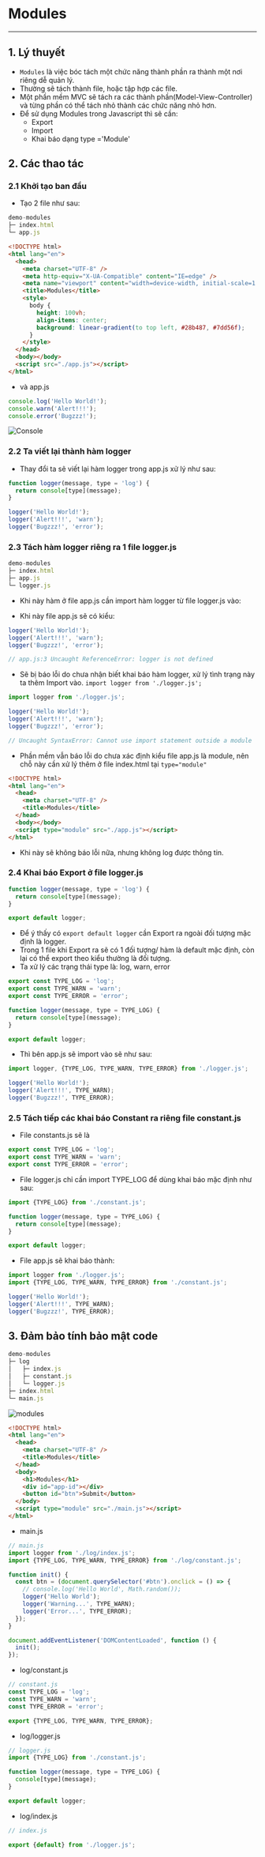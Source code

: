 # Modules

---

## 1. Lý thuyết

- `Modules` là việc bóc tách một chức năng thành phần ra thành một nơi riêng dễ quản lý.
- Thường sẽ tách thành file, hoặc tập hợp các file.
- Một phần mềm MVC sẽ tách ra các thành phần(Model-View-Controller) và từng phần có thể tách nhỏ thành các chức năng nhỏ hơn.
- Để sử dụng Modules trong Javascript thì sẽ cần:
  - Export
  - Import
  - Khai báo dạng type ='Module'

## 2. Các thao tác

### 2.1 Khởi tạo ban đầu

- Tạo 2 file như sau:

```js
demo-modules
├─ index.html
└─ app.js
```

```html
<!DOCTYPE html>
<html lang="en">
  <head>
    <meta charset="UTF-8" />
    <meta http-equiv="X-UA-Compatible" content="IE=edge" />
    <meta name="viewport" content="width=device-width, initial-scale=1.0" />
    <title>Modules</title>
    <style>
      body {
        height: 100vh;
        align-items: center;
        background: linear-gradient(to top left, #28b487, #7dd56f);
      }
    </style>
  </head>
  <body></body>
  <script src="./app.js"></script>
</html>
```

- và app.js

```js
console.log('Hello World!');
console.warn('Alert!!!');
console.error('Bugzzz!');
```

![Console](Javascript/f8.javascrip.basic/detail/phan06-109/images/001.png 'Console')

### 2.2 Ta viết lại thành hàm logger

- Thay đổi ta sẽ viết lại hàm logger trong app.js xử lý như sau:

```js
function logger(message, type = 'log') {
  return console[type](message);
}

logger('Hello World!');
logger('Alert!!!', 'warn');
logger('Bugzzz!', 'error');
```

### 2.3 Tách hàm logger riêng ra 1 file logger.js

```js
demo-modules
├─ index.html
├─ app.js
└─ logger.js
```

- Khi này hàm ở file app.js cần import hàm logger từ file logger.js vào:

- Khi này file app.js sẽ có kiểu:

```js
logger('Hello World!');
logger('Alert!!!', 'warn');
logger('Bugzzz!', 'error');

// app.js:3 Uncaught ReferenceError: logger is not defined
```

- Sẽ bị báo lỗi do chưa nhận biết khai báo hàm logger, xử lý tình trạng này ta thêm Import vào. `import logger from './logger.js';`

```js
import logger from './logger.js';

logger('Hello World!');
logger('Alert!!!', 'warn');
logger('Bugzzz!', 'error');

// Uncaught SyntaxError: Cannot use import statement outside a module
```

- Phần mềm vẫn báo lỗi do chưa xác định kiểu file app.js là module, nên chỗ này cần xử lý thêm ở file index.html tại `type="module"`

```html
<!DOCTYPE html>
<html lang="en">
  <head>
    <meta charset="UTF-8" />
    <title>Modules</title>
  </head>
  <body></body>
  <script type="module" src="./app.js"></script>
</html>
```

- Khi này sẽ không báo lỗi nữa, nhưng không log được thông tin.

### 2.4 Khai báo Export ở file logger.js

```js
function logger(message, type = 'log') {
  return console[type](message);
}

export default logger;
```

- Để ý thấy có `export default logger` cần Export ra ngoài đối tượng mặc định là logger.
- Trong 1 file khi Export ra sẽ có 1 đối tượng/ hàm là default mặc định, còn lại có thể export theo kiểu thường là đối tượng.
- Ta xử lý các trạng thái type là: log, warn, error

```js
export const TYPE_LOG = 'log';
export const TYPE_WARN = 'warn';
export const TYPE_ERROR = 'error';

function logger(message, type = TYPE_LOG) {
  return console[type](message);
}

export default logger;
```

- Thì bên app.js sẽ import vào sẽ như sau:

```js
import logger, {TYPE_LOG, TYPE_WARN, TYPE_ERROR} from './logger.js';

logger('Hello World!');
logger('Alert!!!', TYPE_WARN);
logger('Bugzzz!', TYPE_ERROR);
```

### 2.5 Tách tiếp các khai báo Constant ra riêng file constant.js

- File constants.js sẽ là

```js
export const TYPE_LOG = 'log';
export const TYPE_WARN = 'warn';
export const TYPE_ERROR = 'error';
```

- File logger.js chỉ cần import TYPE_LOG để dùng khai báo mặc định như sau:

```js
import {TYPE_LOG} from './constant.js';

function logger(message, type = TYPE_LOG) {
  return console[type](message);
}

export default logger;
```

- File app.js sẽ khai báo thành:

```js
import logger from './logger.js';
import {TYPE_LOG, TYPE_WARN, TYPE_ERROR} from './constant.js';

logger('Hello World!');
logger('Alert!!!', TYPE_WARN);
logger('Bugzzz!', TYPE_ERROR);
```

## 3. Đảm bảo tính bảo mật code

```js
demo-modules
├─ log
│   ├─ index.js
│   ├─ constant.js
│   └─ logger.js
├─ index.html
└─ main.js
```

![modules](Javascript/f8.javascrip.basic/detail/phan06-109/images/002.png 'modules')

```html
<!DOCTYPE html>
<html lang="en">
  <head>
    <meta charset="UTF-8" />
    <title>Modules</title>
  </head>
  <body>
    <h1>Modules</h1>
    <div id="app-id"></div>
    <button id="btn">Submit</button>
  </body>
  <script type="module" src="./main.js"></script>
</html>
```

- main.js

```js
// main.js
import logger from './log/index.js';
import {TYPE_LOG, TYPE_WARN, TYPE_ERROR} from './log/constant.js';

function init() {
  const btn = (document.querySelector('#btn').onclick = () => {
    // console.log('Hello World', Math.random());
    logger('Hello World');
    logger('Warning...', TYPE_WARN);
    logger('Error...', TYPE_ERROR);
  });
}

document.addEventListener('DOMContentLoaded', function () {
  init();
});
```
- log/constant.js

```js
// constant.js
const TYPE_LOG = 'log';
const TYPE_WARN = 'warn';
const TYPE_ERROR = 'error';

export {TYPE_LOG, TYPE_WARN, TYPE_ERROR};
```

- log/logger.js

```js
// logger.js
import {TYPE_LOG} from './constant.js';

function logger(message, type = TYPE_LOG) {
  console[type](message);
}

export default logger;
```

- log/index.js

```js
// index.js

export {default} from './logger.js';

```
